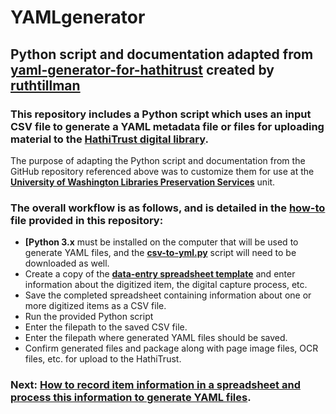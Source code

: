 # YAMLgenerator  

## Python script and documentation adapted from [yaml-generator-for-hathitrust](https://github.com/ruthtillman/yaml-generator-for-hathitrust) created by [ruthtillman](https://github.com/ruthtillman)  

### This repository includes a Python script which uses an input CSV file to generate a YAML metadata file or files for uploading material to the **[HathiTrust digital library](https://www.hathitrust.org/)**.  
The purpose of adapting the Python script and documentation from the GitHub repository referenced above was to customize them for use at the **[University of Washington Libraries Preservation Services](http://www.lib.washington.edu/preservation)** unit.  

### The overall workflow is as follows, and is detailed in the **[how-to](https://github.com/ries07uw/HathiTrustYAMLgenerator/blob/master/HowTo.md)** file provided in this repository:
- **[Python 3.x** must be installed on the computer that will be used to generate YAML files, and the **[csv-to-yml.py](https://github.com/moriahcaruso/HathiTrustYAMLgenerator/blob/master/csv-to-yml.py)** script will need to be downloaded as well.  
- Create a copy of the **[data-entry spreadsheet template](https://drive.google.com/open?id=1tXg4p4iouy6OBnflIgYaC_AVBDDvhF_pym7eYVc6RMc)** and enter information about the digitized item, the digital capture process, etc. 
- Save the completed spreadsheet containing information about one or more digitized items as a CSV file.
- Run the provided Python script 
- Enter the filepath to the saved CSV file.
- Enter the filepath where generated YAML files should be saved.
- Confirm generated files and package along with page image files, OCR files, etc. for upload to the HathiTrust.  

### Next: [How to record item information in a spreadsheet and process this information to generate YAML files](HowTo.md).
